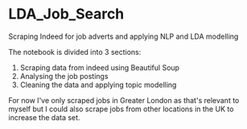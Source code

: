 # LDA_Job_Search
Scraping Indeed for job adverts and applying NLP and LDA modelling

The notebook is divided into 3 sections:

1. Scraping data from indeed using Beautiful Soup
2. Analysing the job postings
3. Cleaning the data and applying topic modelling

For now I've only scraped jobs in Greater London as that's relevant to myself but I could also scrape jobs 
from other locations in the UK to increase the data set. 
